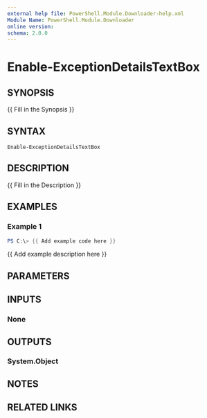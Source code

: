```yaml
---
external help file: PowerShell.Module.Downloader-help.xml
Module Name: PowerShell.Module.Downloader
online version:
schema: 2.0.0
---
```


# Enable-ExceptionDetailsTextBox

## SYNOPSIS
{{ Fill in the Synopsis }}

## SYNTAX

```
Enable-ExceptionDetailsTextBox
```

## DESCRIPTION
{{ Fill in the Description }}

## EXAMPLES

### Example 1
```powershell
PS C:\> {{ Add example code here }}
```

{{ Add example description here }}

## PARAMETERS

## INPUTS

### None

## OUTPUTS

### System.Object
## NOTES

## RELATED LINKS
